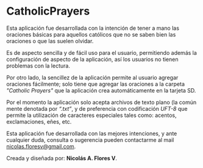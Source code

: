 CatholicPrayers
===============

Esta aplicación fue desarrollada con la intención de tener a mano las oraciones básicas para aquellos católicos que no se saben bien las oraciones o que las suelen olvidar.

Es de aspecto sencilla y de fácil uso para el usuario, permitiendo además la configuración de aspecto de la aplicación, así los usuarios no tienen problemas con la lectura.

Por otro lado, la sencillez de la aplicación permite al usuario agregar oraciones fácilmente; solo tiene que agregar las oraciones a la carpeta <i>"Catholic Prayers"</i> que la aplicación crea automáticamente en la tarjeta SD.

Por el momento la aplicación solo acepta archivos de texto plano (la común mente denotada por <i>“.txt”</i>, y de preferencia con codificación <i>UFT-8</i> que permite la utilización de caracteres especiales tales como: acentos, exclamaciones, eñes, etc.


Esta aplicación fue desarrollada con las mejores intenciones, y ante cualquier duda, consulta o sugerencia pueden contactarme al mail nicolas.floresv@gmail.com.

Creada y diseñada por: <b>Nicolás A. Flores V</b>.
